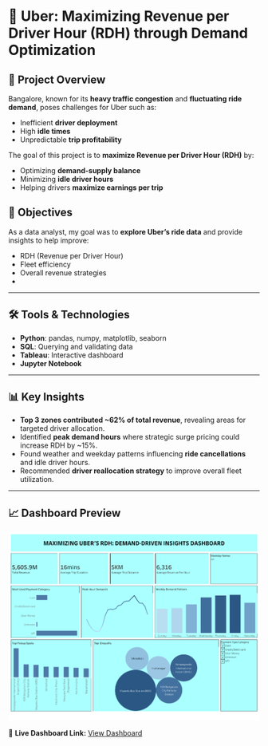 # 🚖 Uber: Maximizing Revenue per Driver Hour (RDH) through Demand Optimization

## 📌 Project Overview
Bangalore, known for its **heavy traffic congestion** and **fluctuating ride demand**, poses challenges for Uber such as:
- Inefficient **driver deployment**
- High **idle times**
- Unpredictable **trip profitability**

The goal of this project is to **maximize Revenue per Driver Hour (RDH)** by:
- Optimizing **demand-supply balance**
- Minimizing **idle driver hours**
- Helping drivers **maximize earnings per trip**


## 🎯 Objectives
As a data analyst, my goal was to **explore Uber’s ride data** and provide insights to help improve:
- RDH (Revenue per Driver Hour)
- Fleet efficiency
- Overall revenue strategies
- 
---

## 🛠️ Tools & Technologies
- **Python**: pandas, numpy, matplotlib, seaborn
- **SQL**: Querying and validating data
- **Tableau**: Interactive dashboard
- **Jupyter Notebook**

---

## 📊 Key Insights
- **Top 3 zones contributed ~62% of total revenue**, revealing areas for targeted driver allocation.
- Identified **peak demand hours** where strategic surge pricing could increase RDH by ~15%.
- Found weather and weekday patterns influencing **ride cancellations** and idle driver hours.
- Recommended **driver reallocation strategy** to improve overall fleet utilization.

---

## 📈 Dashboard Preview
![Dashboard](Dashboard%201.png)


🔗 **Live Dashboard Link:** [View Dashboard](<https://public.tableau.com/views/Nl_Uber/Dashboard1?:language=en-US&publish=yes&:sid=&:redirect=auth&:display_count=n&:origin=viz_share_link>)

